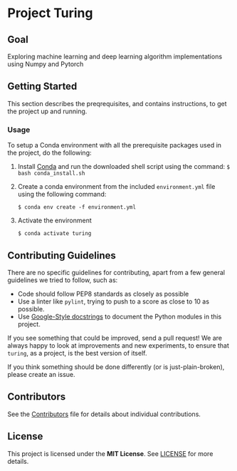 # Project Turing
## Goal
Exploring machine learning and deep learning algorithm implementations using Numpy and Pytorch

## Getting Started
This section describes the preqrequisites, and contains instructions, to get the project up and running.

### Usage
To setup a Conda environment with all the prerequisite packages used in the project, do the following:
  1. Install [Conda](https://docs.conda.io/projects/conda/en/latest/user-guide/install/) and run the downloaded shell script using the command: `$ bash conda_install.sh`
  2. Create a conda environment from the included `environment.yml` file using the following command:
     
     `$ conda env create -f environment.yml`
  3. Activate the environment
     
     `$ conda activate turing`

## Contributing Guidelines
There are no specific guidelines for contributing, apart from a few general guidelines we tried to follow, such as:
* Code should follow PEP8 standards as closely as possible
* Use a linter like `pylint`, trying to push to a score as close to 10 as possible.
* Use [Google-Style docstrings](https://sphinxcontrib-napoleon.readthedocs.io/en/latest/example_google.html) to document the Python modules in this project.

If you see something that could be improved, send a pull request! 
We are always happy to look at improvements and new experiments, to ensure that `turing`, as a project, is the best version of itself. 

If you think something should be done differently (or is just-plain-broken), please create an issue.

## Contributors
See the [Contributors]() file for details about individual contributions.

## License
This project is licensed under the **MIT License**. See [LICENSE](https://github.com/aashishyadavally/turing/blob/master/LICENSE) for more details.
